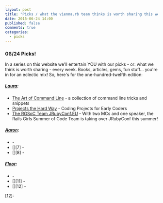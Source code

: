```yaml
---
layout: post
title: "Picks / what the vienna.rb team thinks is worth sharing this week"
date: 2015-06-24 14:00
published: false
comments: true
categories:
  - picks
---
```


### 06/24 Picks!

In a series on this website we'll entertain YOU with our picks - or: what we think is worth sharing - every week.
Books, articles, gems, fun stuff... you're in for an eclectic mix! So, here's for the one-hundred-twelfth edition:

##### [Laura][1]:
- [The Art of Command Line][2] - a collection of command line tricks and snippets
- [Projects the Hard Way][3] - Coding Projects for Early Coders
- [The RGSoC Team JRubyConf.EU][4] - With two MCs and one speaker, the Rails Girls Summer of Code Team is taking over JRubyConf this summer! 

##### [Aaron][5]:
- [][6] - 
- [][7] - 
- [][8] - 


##### [Floor][9]:
- [][10] - 
- [][11] - 
- [][12] - 


[1]: http://www.twitter.com/alicetragedy
[2]: https://github.com/jlevy/the-art-of-command-line
[3]: http://projectsthehardway.com/
[4]: http://blog.eurucamp.org/2015/06/19/the-rails-girls-summer-of-code-team-at-the-jrubyconfeu/
[5]: http://www.twitter.com/mraaroncruz
[6]: 
[7]: 
[9]: http://www.twitter.com/floordrees
[10]: 
[11]: 
[12]: 
